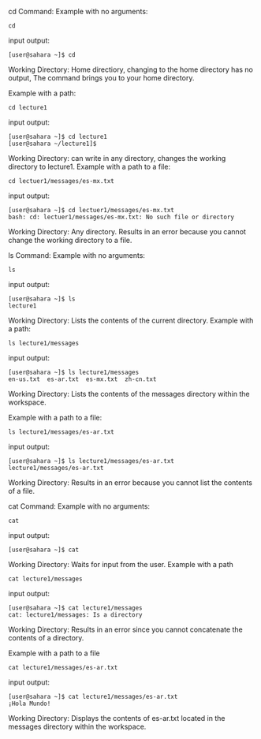 cd Command:
Example with no arguments:
```
cd
```
input output:
```
[user@sahara ~]$ cd
```
Working Directory: Home directiory, changing to the home directory has no output, The command brings you to your home directory.

Example with a path: 
```
cd lecture1
```
input output:
```
[user@sahara ~]$ cd lecture1
[user@sahara ~/lecture1]$
```
Working Directory: can write in any directory, changes the working directory to lecture1. 
Example with a path to a file:
```
cd lectuer1/messages/es-mx.txt
```
input output:
```
[user@sahara ~]$ cd lectuer1/messages/es-mx.txt
bash: cd: lectuer1/messages/es-mx.txt: No such file or directory
```
Working Directory: Any directory. Results in an error because you cannot change the working directory to a file.









ls Command:
Example with no arguments:
```
ls
```
input output:
```
[user@sahara ~]$ ls
lecture1
```
Working Directory: Lists the contents of the current directory.
Example with a path:
```
ls lecture1/messages
```
input output:
```
[user@sahara ~]$ ls lecture1/messages
en-us.txt  es-ar.txt  es-mx.txt  zh-cn.txt
```
Working Directory:  Lists the contents of the messages directory within the workspace.

Example with a path to a file:
```
ls lecture1/messages/es-ar.txt
```
input output:
```
[user@sahara ~]$ ls lecture1/messages/es-ar.txt
lecture1/messages/es-ar.txt
```
Working Directory: Results in an error because you cannot list the contents of a file. 



cat Command:
Example with no arguments:
```
cat
```
input output:
```
[user@sahara ~]$ cat
```
Working Directory: Waits for input from the user. 
Example with a path
```
cat lecture1/messages
```
input output:
```
[user@sahara ~]$ cat lecture1/messages
cat: lecture1/messages: Is a directory
```
Working Directory: Results in an error since you cannot concatenate the contents of a directory.


Example with a path to a file
```
cat lecture1/messages/es-ar.txt
```
input output:
```
[user@sahara ~]$ cat lecture1/messages/es-ar.txt
¡Hola Mundo!
```
Working Directory: Displays the contents of es-ar.txt located in the messages directory within the workspace.

